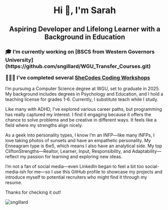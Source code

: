 <h1 align="center">Hi 👋, I'm Sarah</h1>
<h2 align="center">Aspiring Developer and Lifelong Learner with a Background in Education</h2>

<h3>
🎓 I’m currently working on [BSCS from Western Governors University](https://github.com/sngillard/WGU_Transfer_Courses.git)

👩🏻‍💻 I've completed several [SheCodes Coding Workshops](https://www.shecodes.io/graduates/43613-sarah-gillard)
</h3>

I’m pursuing a Computer Science degree at WGU, set to graduate in 2025. My background includes degrees in Psychology and Education, and I hold a teaching license for grades 1-6. Currently, I substitute teach while I study.

Like many with ADHD, I’ve explored various career paths, but programming has really captured my interest. I find it engaging because it offers the chance to solve problems and be creative in different ways. It feels like a field where my strengths align nicely.

As a geek into personality types, I know I’m an INFP—like many INFPs, I love taking photos of sunsets and have an empathetic personality. My Enneagram type is 6w5, which means I also have an analytical side. My top CliftonStrengths—Realtor, Learner, Input, Responsibility, and Adaptability—reflect my passion for learning and exploring new ideas.

I’m not a fan of social media—even LinkedIn began to feel a bit too social-media-ish for me—so I use this GitHub profile to showcase my projects and introduce myself to potential recruiters who might find it through my resume.

Thanks for checking it out!



<img align="center" src="https://github-readme-stats.vercel.app/api/top-langs?username=sngillard&show_icons=true&locale=en&layout=compact" alt="sngillard" /> </p> 
